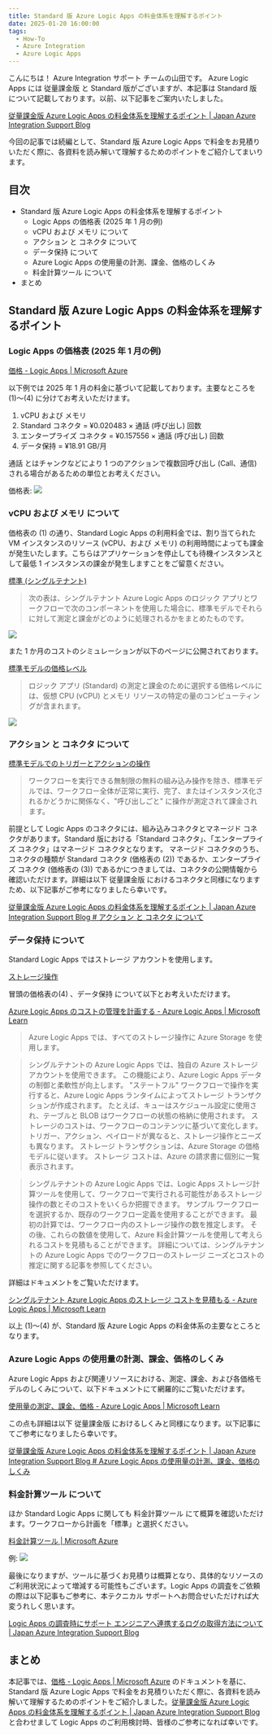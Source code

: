 ```yaml
---
title: Standard 版 Azure Logic Apps の料金体系を理解するポイント
date: 2025-01-20 16:00:00
tags:
  - How-To
  - Azure Integration
  - Azure Logic Apps 
---
```


こんにちは！ Azure Integration サポート チームの山田です。
Azure Logic Apps には 従量課金版 と Standard 版がございますが、本記事は Standard 版 について記載しております。以前、以下記事をご案内いたしました。

[従量課金版 Azure Logic Apps の料金体系を理解するポイント | Japan Azure Integration Support Blog](https://jpazinteg.github.io/blog/LogicApps/LogicApps-ConsumptionPricing/)

今回の記事では続編として、Standard 版 Azure Logic Apps で料金をお見積りいただく際に、各資料を読み解いて理解するためのポイントをご紹介してまいります。

<!-- more -->

## 目次
- Standard 版 Azure Logic Apps の料金体系を理解するポイント
    - Logic Apps の価格表 (2025 年 1 月の例) 
    - vCPU および メモリ について
    - アクション と コネクタ について
    - データ保持 について
    - Azure Logic Apps の使用量の計測、課金、価格のしくみ
    - 料金計算ツール について
- まとめ

## Standard 版 Azure Logic Apps の料金体系を理解するポイント

### Logic Apps の価格表 (2025 年 1 月の例) 

[価格 - Logic Apps | Microsoft Azure](https://azure.microsoft.com/ja-jp/pricing/details/logic-apps/)

以下例では 2025 年 1 月の料金に基づいて記載しております。主要なところを (1)～(4) に分けてお考えいただけます。

1. vCPU および メモリ
2. Standard コネクタ = ¥0.020483 × 通話 (呼び出し) 回数
3. エンタープライズ コネクタ = ¥0.157556 × 通話 (呼び出し) 回数
4. データ保持 = ¥18.91 GB/月

通話 とはチャンクなどにより 1 つのアクションで複数回呼び出し (Call、通信) される場合があるための単位とお考えください。

価格表: 
![](./LogicApps-StandardPricing/LogicApps-StandardPricing-1.png)

### vCPU および メモリ について

価格表の (1) の通り、Standard Logic Apps の利用料金では、割り当てられた VM インスタンスのリソース (vCPU、および メモリ) の利用時間によっても課金が発生いたします。こちらはアプリケーションを停止しても待機インスタンスとして最低 1 インスタンスの課金が発生しますことをご留意ください。

[標準 (シングルテナント)](https://learn.microsoft.com/ja-jp/azure/logic-apps/logic-apps-pricing#standard-single-tenant)

> 次の表は、シングルテナント Azure Logic Apps のロジック アプリとワークフローで次のコンポーネントを使用した場合に、標準モデルでそれらに対して測定と課金がどのように処理されるかをまとめたものです。

![](./LogicApps-StandardPricing/LogicApps-StandardPricing-2.png)

また 1 か月のコストのシミュレーションが以下のページに公開されております。

[標準モデルの価格レベル](https://learn.microsoft.com/ja-jp/azure/logic-apps/logic-apps-pricing#pricing-tiers-in-the-standard-model)

> ロジック アプリ (Standard) の測定と課金のために選択する価格レベルには、仮想 CPU (vCPU) とメモリ リソースの特定の量のコンピューティングが含まれます。 

![](./LogicApps-StandardPricing/LogicApps-StandardPricing-3.png)


### アクション と コネクタ について

[標準モデルでのトリガーとアクションの操作](https://learn.microsoft.com/ja-jp/azure/logic-apps/logic-apps-pricing#standard-operations)

> ワークフローを実行できる無制限の無料の組み込み操作を除き、標準モデルでは、ワークフロー全体が正常に実行、完了、またはインスタンス化されるかどうかに関係なく、"呼び出しごと" に操作が測定されて課金されます。

前提として Logic Apps のコネクタには、組み込みコネクタとマネージド コネクタがあります。Standard 版における「Standard コネクタ」、「エンタープライズ コネクタ」はマネージド コネクタとなります。
マネージド コネクタのうち、コネクタの種類が Standard コネクタ (価格表の (2)) であるか、エンタープライズ コネクタ (価格表の (3)) であるかにつきましては、コネクタの公開情報から確認いただけます。詳細は以下 従量課金版 におけるコネクタと同様になりますため、以下記事がご参考になりましたら幸いです。

[従量課金版 Azure Logic Apps の料金体系を理解するポイント | Japan Azure Integration Support Blog # アクション と コネクタ について](https://jpazinteg.github.io/blog/LogicApps/LogicApps-ConsumptionPricing/#%E3%82%A2%E3%82%AF%E3%82%B7%E3%83%A7%E3%83%B3-%E3%81%A8-%E3%82%B3%E3%83%8D%E3%82%AF%E3%82%BF-%E3%81%AB%E3%81%A4%E3%81%84%E3%81%A6)


### データ保持 について

Standard Logic Apps ではストレージ アカウントを使用します。

[ストレージ操作](https://learn.microsoft.com/ja-jp/azure/logic-apps/logic-apps-pricing#storage-operations)


冒頭の価格表の(4) 、データ保持 について以下とお考えいただけます。

[Azure Logic Apps のコストの管理を計画する - Azure Logic Apps | Microsoft Learn](https://learn.microsoft.com/ja-jp/azure/logic-apps/plan-manage-costs#storage-operations-and-costs)

> Azure Logic Apps では、すべてのストレージ操作に Azure Storage を使用します。

> シングルテナントの Azure Logic Apps では、独自の Azure ストレージ アカウントを使用できます。 この機能により、Azure Logic Apps データの制御と柔軟性が向上します。 "ステートフル" ワークフローで操作を実行すると、Azure Logic Apps ランタイムによってストレージ トランザクションが作成されます。 たとえば、キューはスケジュール設定に使用され、テーブルと BLOB はワークフローの状態の格納に使用されます。 ストレージのコストは、ワークフローのコンテンツに基づいて変化します。 トリガー、アクション、ペイロードが異なると、ストレージ操作とニーズも異なります。 ストレージ トランザクションは、Azure Storage の価格モデルに従います。 ストレージ コストは、Azure の請求書に個別に一覧表示されます。

> シングルテナントの Azure Logic Apps では、Logic Apps ストレージ計算ツールを使用して、ワークフローで実行される可能性があるストレージ操作の数とそのコストをいくらか把握できます。 サンプル ワークフローを選択するか、既存のワークフロー定義を使用することができます。 最初の計算では、ワークフロー内のストレージ操作の数を推定します。 その後、これらの数値を使用して、Azure 料金計算ツールを使用して考えられるコストを見積もることができます。 詳細については、シングルテナントの Azure Logic Apps でのワークフローのストレージ ニーズとコストの推定に関する記事を参照してください。

詳細はドキュメントをご覧いただけます。

[シングルテナント Azure Logic Apps のストレージ コストを見積もる - Azure Logic Apps | Microsoft Learn](https://learn.microsoft.com/ja-jp/azure/logic-apps/estimate-storage-costs)


以上 (1)～(4) が、Standard 版 Azure Logic Apps の料金体系の主要なところとなります。


### Azure Logic Apps の使用量の計測、課金、価格のしくみ

Azure Logic Apps および関連リソースにおける、測定、課金、および各価格モデルのしくみについて、以下ドキュメントにて網羅的にご覧いただけます。

[使用量の測定、課金、価格 - Azure Logic Apps | Microsoft Learn](https://learn.microsoft.com/ja-jp/azure/logic-apps/logic-apps-pricing)

この点も詳細は以下 従量課金版 におけるしくみと同様になります。以下記事にてご参考になりましたら幸いです。

[従量課金版 Azure Logic Apps の料金体系を理解するポイント | Japan Azure Integration Support Blog # Azure Logic Apps の使用量の計測、課金、価格のしくみ](https://jpazinteg.github.io/blog/LogicApps/LogicApps-ConsumptionPricing/#Azure-Logic-Apps-%E3%81%AE%E4%BD%BF%E7%94%A8%E9%87%8F%E3%81%AE%E8%A8%88%E6%B8%AC%E3%80%81%E8%AA%B2%E9%87%91%E3%80%81%E4%BE%A1%E6%A0%BC%E3%81%AE%E3%81%97%E3%81%8F%E3%81%BF)


### 料金計算ツール について

ほか Standard Logic Apps に関しても 料金計算ツール にて概算を確認いただけます。ワークフローから計画を「標準」と選択ください。

[料金計算ツール | Microsoft Azure](https://azure.microsoft.com/ja-jp/pricing/calculator/?service=logic-apps)

例:
![](./LogicApps-StandardPricing/LogicApps-StandardPricing-4.png)


最後になりますが、ツールに基づくお見積りは概算となり、具体的なリソースのご利用状況によって増減する可能性もございます。Logic Apps の調査をご依頼の際は以下記事もご参考に、本テクニカル サポートへお問合せいただければ大変うれしく思います。

[Logic Apps の調査時にサポート エンジニアへ連携するログの取得方法について | Japan Azure Integration Support Blog](https://jpazinteg.github.io/blog/LogicApps/TroubleLogCollection/)


## まとめ

本記事では、[価格 - Logic Apps | Microsoft Azure](https://azure.microsoft.com/ja-jp/pricing/details/logic-apps/) のドキュメントを基に、Standard 版 Azure Logic Apps で料金をお見積りいただく際に、各資料を読み解いて理解するためのポイントをご紹介しました。[従量課金版 Azure Logic Apps の料金体系を理解するポイント | Japan Azure Integration Support Blog](https://jpazinteg.github.io/blog/LogicApps/LogicApps-ConsumptionPricing/) と合わせまして Logic Apps のご利用検討時、皆様のご参考になれば幸いです。


